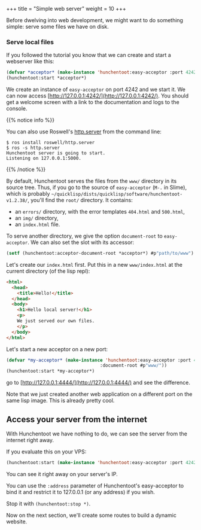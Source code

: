 
+++
title = "Simple web server"
weight = 10
+++

Before dwelving into web development, we might want to do something simple: serve some files we have on disk.

### Serve local files

If you followed the tutorial you know that we can create and start a webserver like this:

~~~lisp
(defvar *acceptor* (make-instance 'hunchentoot:easy-acceptor :port 4242))
(hunchentoot:start *acceptor*)
~~~

We create an instance of `easy-acceptor` on port 4242 and we start
it. We can now access [http://127.0.0.1:4242/](http://127.0.0.1:4242/). You should get a welcome
screen with a link to the documentation and logs to the console.

{{% notice info %}}

You can also use Roswell's [http.server](https://github.com/roswell/http.server/) from the command line:

    $ ros install roswell/http.server
    $ ros -s http.server
    Hunchentoot server is going to start.
    Listening on 127.0.0.1:5000.

{{% /notice %}}

By default, Hunchentoot serves the files from the `www/` directory in
its source tree. Thus, if you go to the source of
`easy-acceptor` (`M-.` in Slime), which is probably
`~/quicklisp/dists/quicklisp/software/hunchentoot-v1.2.38/`, you'll
find the `root/` directory. It contains:

- an `errors/` directory, with the error templates `404.html` and `500.html`,
- an `img/` directory,
- an `index.html` file.

To serve another directory, we give the option `document-root` to
`easy-acceptor`. We can also set the slot with its accessor:

~~~lisp
(setf (hunchentoot:acceptor-document-root *acceptor*) #p"path/to/www")
~~~

Let's create our `index.html` first. Put this in a new
`www/index.html` at the current directory (of the lisp repl):

~~~html
<html>
  <head>
    <title>Hello!</title>
  </head>
  <body>
    <h1>Hello local server!</h1>
    <p>
    We just served our own files.
    </p>
  </body>
</html>
~~~

Let's start a new acceptor on a new port:

~~~lisp
(defvar *my-acceptor* (make-instance 'hunchentoot:easy-acceptor :port 4444
                                   :document-root #p"www/"))
(hunchentoot:start *my-acceptor*)
~~~

go to [http://127.0.0.1:4444/](http://127.0.0.1:4444/) and see the difference.

Note that we just created another web application on a different port on
the same lisp image. This is already pretty cool.


## Access your server from the internet

With Hunchentoot we have nothing to do, we can see the server from the
internet right away.

If you evaluate this on your VPS:

```lisp
(hunchentoot:start (make-instance 'hunchentoot:easy-acceptor :port 4242))
```

You can see it right away on your server's IP.

You can use the `:address` parameter of Hunchentoot's easy-acceptor to
bind it and restrict it to 127.0.0.1 (or any address) if you wish.

Stop it with `(hunchentoot:stop *)`.

Now on the next section, we'll create some routes to build a dynamic website.


<!-- ## Sessions -->

<!-- ## Cookies -->
